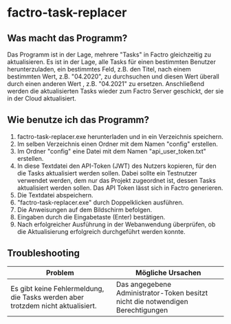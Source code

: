 # factro-task-replacer

## Was macht das Programm?
Das Programm ist in der Lage, mehrere "Tasks" in Factro gleichzeitig zu aktualisieren. Es ist in der Lage, alle Tasks für einen bestimmten Benutzer herunterzuladen, ein bestimmtes Feld, z.B. den Titel, nach einem bestimmten Wert, z.B. "04.2020", zu durchsuchen und diesen Wert überall durch einen anderen Wert , z.B. "04.2021" zu ersetzen. Anschließend werden die aktualisierten Tasks wieder zum Factro Server geschickt, der sie in der Cloud aktualisiert. 

## Wie benutze ich das Programm?
1. factro-task-replacer.exe herunterladen und in ein Verzeichnis speichern.
2. Im selben Verzeichnis einen Ordner mit dem Namen "config" erstellen.
3. Im Ordner "config" eine Datei mit dem Namen "api_user_token.txt" erstellen.
4. In diese Textdatei den API-Token (JWT) des Nutzers kopieren, für den die Tasks aktualisiert werden sollen. Dabei sollte ein Testnutzer verwendet werden, dem nur das Projekt zugeordnet ist, dessen Tasks aktualisiert werden sollen. Das API Token lässt sich in Factro generieren.
5. Die Textdatei abspeichern. 
6. "factro-task-replacer.exe" durch Doppelklicken ausführen.
7. Die Anweisungen auf dem Bildschirm befolgen.
8. Eingaben durch die Eingabetaste (Enter) bestätigen.
9. Nach erfolgreicher Ausführung in der Webanwendung überprüfen, ob die Aktualisierung erfolgreich durchgeführt werden konnte.


## Troubleshooting
| Problem                                                                         | Mögliche Ursachen                                                               |
|---------------------------------------------------------------------------------|---------------------------------------------------------------------------------|
| Es gibt keine Fehlermeldung, die Tasks werden aber trotzdem nicht aktualisiert. | Das angegebene Administrator-Token besitzt nicht die notwendigen Berechtigungen |
